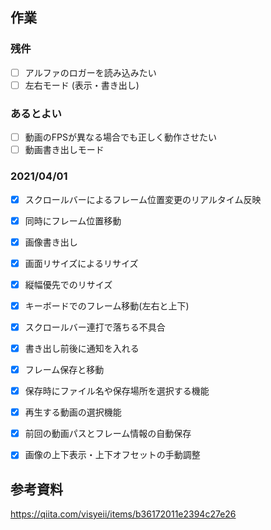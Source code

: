 ﻿## 作業

### 残件
- [ ] アルファのロガーを読み込みたい
- [ ] 左右モード (表示・書き出し)

### あるとよい
- [ ] 動画のFPSが異なる場合でも正しく動作させたい
- [ ] 動画書き出しモード

### 2021/04/01
- [x] スクロールバーによるフレーム位置変更のリアルタイム反映
- [x] 同時にフレーム位置移動
- [x] 画像書き出し
- [x] 画面リサイズによるリサイズ
- [x] 縦幅優先でのリサイズ
- [x] キーボードでのフレーム移動(左右と上下)
- [x] スクロールバー連打で落ちる不具合
- [x] 書き出し前後に通知を入れる
- [x] フレーム保存と移動

- [x] 保存時にファイル名や保存場所を選択する機能
- [x] 再生する動画の選択機能 

- [x] 前回の動画パスとフレーム情報の自動保存
- [x] 画像の上下表示・上下オフセットの手動調整

## 参考資料
https://qiita.com/visyeii/items/b36172011e2394c27e26
